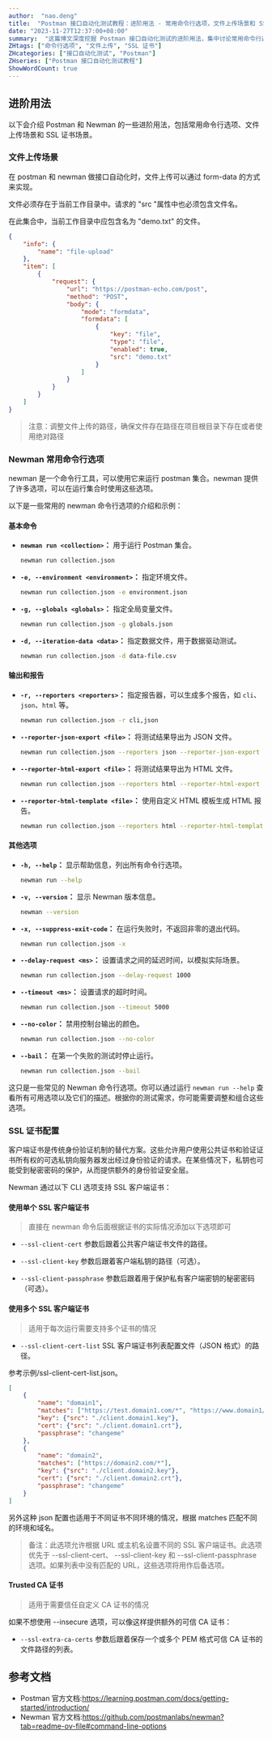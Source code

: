 ```yaml
---
author:  "nao.deng"
title:  "Postman 接口自动化测试教程：进阶用法 - 常用命令行选项，文件上传场景和 SSL 证书场景"
date: "2023-11-27T12:37:00+08:00"
summary:  "这篇博文深度挖掘 Postman 接口自动化测试的进阶用法，集中讨论常用命令行选项、文件上传场景和 SSL 证书场景。学会如何运用常用命令行选项优化测试流程，解决文件上传和 SSL 证书等特殊场景的测试挑战"
ZHtags: ["命令行选项", "文件上传", "SSL 证书"]
ZHcategories: ["接口自动化测试", "Postman"]
ZHseries: ["Postman 接口自动化测试教程"]
ShowWordCount: true
---
```


## 进阶用法

以下会介绍 Postman 和 Newman 的一些进阶用法，包括常用命令行选项、文件上传场景和 SSL 证书场景。

### 文件上传场景

在 postman 和 newman 做接口自动化时，文件上传可以通过 form-data 的方式来实现。

文件必须存在于当前工作目录中。请求的 "src "属性中也必须包含文件名。

在此集合中，当前工作目录中应包含名为 "demo.txt" 的文件。

```json
{
    "info": {
        "name": "file-upload"
    },
    "item": [
        {
            "request": {
                "url": "https://postman-echo.com/post",
                "method": "POST",
                "body": {
                    "mode": "formdata",
                    "formdata": [
                        {
                            "key": "file",
                            "type": "file",
                            "enabled": true,
                            "src": "demo.txt"
                        }
                    ]
                }
            }
        }
    ]
}
```

> 注意：调整文件上传的路径，确保文件存在路径在项目根目录下存在或者使用绝对路径

### Newman 常用命令行选项

newman 是一个命令行工具，可以使用它来运行 postman 集合。newman 提供了许多选项，可以在运行集合时使用这些选项。

以下是一些常用的 newman 命令行选项的介绍和示例：

#### 基本命令

- **`newman run <collection>`：** 用于运行 Postman 集合。

  ```bash
  newman run collection.json
  ```

- **`-e, --environment <environment>`：** 指定环境文件。

  ```bash
  newman run collection.json -e environment.json
  ```

- **`-g, --globals <globals>`：** 指定全局变量文件。

  ```bash
  newman run collection.json -g globals.json
  ```

- **`-d, --iteration-data <data>`：** 指定数据文件，用于数据驱动测试。

  ```bash
  newman run collection.json -d data-file.csv
  ```

#### 输出和报告

- **`-r, --reporters <reporters>`：** 指定报告器，可以生成多个报告，如 `cli`、`json`、`html` 等。

  ```bash
  newman run collection.json -r cli,json
  ```

- **`--reporter-json-export <file>`：** 将测试结果导出为 JSON 文件。

  ```bash
  newman run collection.json --reporters json --reporter-json-export output.json
  ```

- **`--reporter-html-export <file>`：** 将测试结果导出为 HTML 文件。

  ```bash
  newman run collection.json --reporters html --reporter-html-export output.html
  ```

- **`--reporter-html-template <file>`：** 使用自定义 HTML 模板生成 HTML 报告。

  ```bash
  newman run collection.json --reporters html --reporter-html-template custom-template.hbs
  ```

#### 其他选项

- **`-h, --help`：** 显示帮助信息，列出所有命令行选项。

  ```bash
  newman run --help
  ```

- **`-v, --version`：** 显示 Newman 版本信息。

  ```bash
  newman --version
  ```

- **`-x, --suppress-exit-code`：** 在运行失败时，不返回非零的退出代码。

  ```bash
  newman run collection.json -x
  ```

- **`--delay-request <ms>`：** 设置请求之间的延迟时间，以模拟实际场景。

  ```bash
  newman run collection.json --delay-request 1000
  ```

- **`--timeout <ms>`：** 设置请求的超时时间。

  ```bash
  newman run collection.json --timeout 5000
  ```

- **`--no-color`：** 禁用控制台输出的颜色。

  ```bash
  newman run collection.json --no-color
  ```

- **`--bail`：** 在第一个失败的测试时停止运行。

  ```bash
  newman run collection.json --bail
  ```

这只是一些常见的 Newman 命令行选项。你可以通过运行 `newman run --help` 查看所有可用选项以及它们的描述。根据你的测试需求，你可能需要调整和组合这些选项。

### SSL 证书配置

客户端证书是传统身份验证机制的替代方案。这些允许用户使用公共证书和验证证书所有权的可选私钥向服务器发出经过身份验证的请求。在某些情况下，私钥也可能受到秘密密码的保护，从而提供额外的身份验证安全层。

Newman 通过以下 CLI 选项支持 SSL 客户端证书：

#### 使用单个 SSL 客户端证书

> 直接在 newman 命令后面根据证书的实际情况添加以下选项即可

- `--ssl-client-cert`
参数后跟着公共客户端证书文件的路径。

- `--ssl-client-key`
参数后跟着客户端私钥的路径（可选）。

- `--ssl-client-passphrase`
参数后跟着用于保护私有客户端密钥的秘密密码（可选）。

#### 使用多个 SSL 客户端证书

> 适用于每次运行需要支持多个证书的情况

- `--ssl-client-cert-list`
SSL 客户端证书列表配置文件（JSON 格式）的路径。

参考示例/ssl-client-cert-list.json。

```json
[
    {
        "name": "domain1",
        "matches": ["https://test.domain1.com/*", "https://www.domain1/*"],
        "key": {"src": "./client.domain1.key"},
        "cert": {"src": "./client.domain1.crt"},
        "passphrase": "changeme"
    },
    {
        "name": "domain2",
        "matches": ["https://domain2.com/*"],
        "key": {"src": "./client.domain2.key"},
        "cert": {"src": "./client.domain2.crt"},
        "passphrase": "changeme"
    }
]
```

另外这种 json 配置也适用于不同证书不同环境的情况，根据 matches 匹配不同的环境和域名。

> 备注：此选项允许根据 URL 或主机名设置不同的 SSL 客户端证书。此选项优先于 --ssl-client-cert、 --ssl-client-key 和 --ssl-client-passphrase 选项。如果列表中没有匹配的 URL，这些选项将用作后备选项。

#### Trusted CA 证书

> 适用于需要信任自定义 CA 证书的情况

如果不想使用 --insecure 选项，可以像这样提供额外的可信 CA 证书：

- `--ssl-extra-ca-certs`
参数后跟着保存一个或多个 PEM 格式可信 CA 证书的文件路径的列表。

## 参考文档

- Postman 官方文档:<https://learning.postman.com/docs/getting-started/introduction/>
- Newman 官方文档:<https://github.com/postmanlabs/newman?tab=readme-ov-file#command-line-options>

